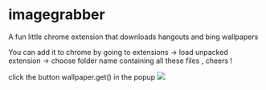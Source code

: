 # imagegrabber
A fun little chrome extension that downloads hangouts and bing wallpapers 

You can add it to chrome by going to extensions -> load unpacked extension -> choose folder name containing all these files , cheers !

click the button wallpaper.get() in the popup 
<img src="https://i.imgur.com/T5hyFS3.png">
